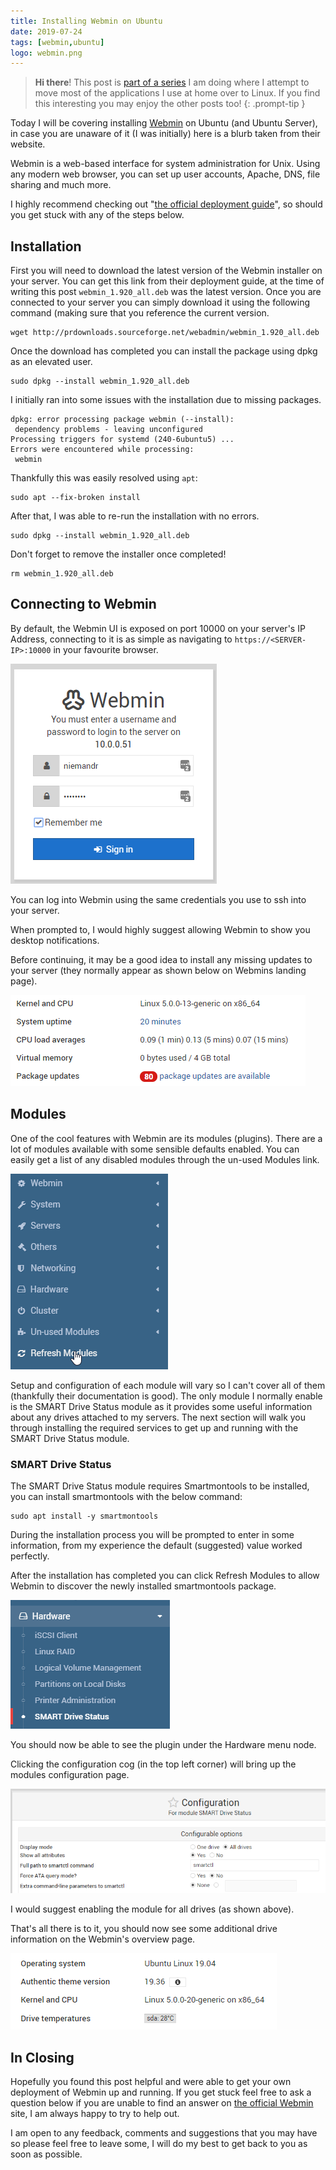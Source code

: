 ```yaml
---
title: Installing Webmin on Ubuntu
date: 2019-07-24
tags: [webmin,ubuntu]
logo: webmin.png
---
```


> **Hi there**! This post is [part of a series](https://www.richardn.ca/series/#home-server-revamp-2019) I am doing where I attempt to move most of the applications I use at home over to Linux. If you find this interesting you may enjoy the other posts too!
{: .prompt-tip }

Today I will be covering installing [Webmin](https://www.webmin.com/) on Ubuntu (and Ubuntu Server), in case you are unaware of it (I was initially) here is a blurb taken from their website.

Webmin is a web-based interface for system administration for Unix. Using any modern web browser, you can set up user accounts, Apache, DNS, file sharing and much more.

I highly recommend checking out "[the official deployment guide](https://www.webmin.com/deb.html)", so should you get stuck with any of the steps below.

## Installation
First you will need to download the latest version of the Webmin installer on your server. You can get this link from their deployment guide, at the time of writing this post `webmin_1.920_all.deb` was the latest version. Once you are connected to your server you can simply download it using the following command (making sure that you reference the current version.

```shell
wget http://prdownloads.sourceforge.net/webadmin/webmin_1.920_all.deb
```

Once the download has completed you can install the package using dpkg as an elevated user.

```shell
sudo dpkg --install webmin_1.920_all.deb
```

I initially ran into some issues with the installation due to missing packages.

```
dpkg: error processing package webmin (--install):
 dependency problems - leaving unconfigured
Processing triggers for systemd (240-6ubuntu5) ...
Errors were encountered while processing:
 webmin
```

Thankfully this was easily resolved using `apt`:

```shell
sudo apt --fix-broken install
```

After that, I was able to re-run the installation with no errors.

```shell
sudo dpkg --install webmin_1.920_all.deb
```

Don't forget to remove the installer once completed!

```shell
rm webmin_1.920_all.deb
```

## Connecting to Webmin
By default, the Webmin UI is exposed on port 10000 on your server's IP Address, connecting to it is as simple as navigating to `https://<SERVER-IP>:10000` in your favourite browser.

<img src="./001.png" alt="" />

You can log into Webmin using the same credentials you use to ssh into your server.

When prompted to, I would highly suggest allowing Webmin to show you desktop notifications.

Before continuing, it may be a good idea to install any missing updates to your server (they normally appear as shown below on Webmins landing page).

<img src="./002.png" alt="" />

## Modules
One of the cool features with Webmin are its modules (plugins). There are a lot of modules available with some sensible defaults enabled. You can easily get a list of any disabled modules through the un-used Modules link.

<img src="./003.png" alt="" />

Setup and configuration of each module will vary so I can't cover all of them (thankfully their documentation is good). The only module I normally enable is the SMART Drive Status module as it provides some useful information about any drives attached to my servers.
The next section will walk you through installing the required services to get up and running with the SMART Drive Status module.

### SMART Drive Status
The SMART Drive Status module requires Smartmontools to be installed, you can install smartmontools with the below command:

```shell
sudo apt install -y smartmontools
```

During the installation process you will be prompted to enter in some information, from my experience the default (suggested) value worked perfectly.

After the installation has completed you can click Refresh Modules to allow Webmin to discover the newly installed smartmontools package.

<img src="./004.png" alt="" />

You should now be able to see the plugin under the Hardware menu node.

Clicking the configuration cog (in the top left corner) will bring up the modules configuration page.

<img src="./005.png" alt="" />

I would suggest enabling the module for all drives (as shown above).

That's all there is to it, you should now see some additional drive information on the Webmin's overview page.

<img src="./006.png" alt="" />

## In Closing
Hopefully you found this post helpful and were able to get your own deployment of Webmin up and running. If you get stuck feel free to ask a question below if you are unable to find an answer on [the official Webmin](https://www.webmin.com/) site, I am always happy to try to help out.

I am open to any feedback, comments and suggestions that you may have so please feel free to leave some, I will do my best to get back to you as soon as possible.
